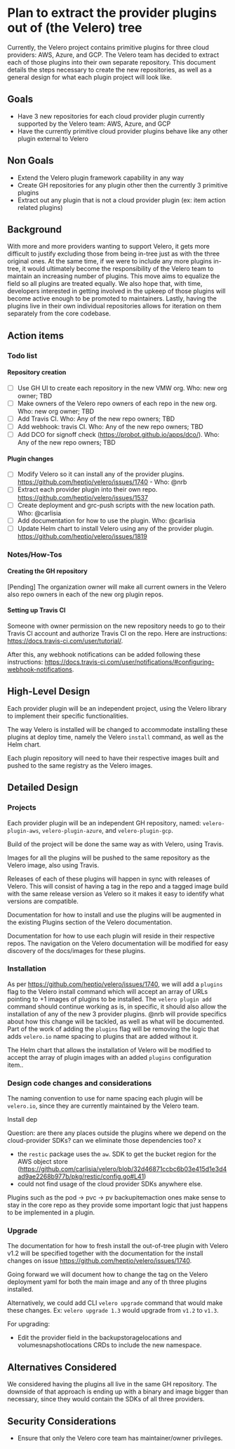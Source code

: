 # Plan to extract the provider plugins out of (the Velero) tree

Currently, the Velero project contains primitive plugins for three cloud providers: AWS, Azure, and GCP. The Velero team has decided to extract each of those plugins into their own separate repository. This document details the steps necessary to create the new repositories, as well as a general design for what each plugin project will look like.

## Goals

- Have 3 new repositories for each cloud provider plugin currently supported by the Velero team: AWS, Azure, and GCP
- Have the currently primitive cloud provider plugins behave like any other plugin external to Velero

## Non Goals

- Extend the Velero plugin framework capability in any way
- Create GH repositories for any plugin other then the currently 3 primitive plugins
- Extract out any plugin that is not a cloud provider plugin (ex: item action related plugins)

## Background

With more and more providers wanting to support Velero, it gets more difficult to justify excluding those from being in-tree just as with the three original ones. At the same time, if we were to include any more plugins in-tree, it would ultimately become the responsibility of the Velero team to maintain an increasing number of plugins. This move aims to equalize the field so all plugins are treated equally. We also hope that, with time, developers interested in getting involved in the upkeep of those plugins will become active enough to be promoted to maintainers. Lastly, having the plugins live in their own individual repositories allows for iteration on them separately from the core codebase.

## Action items

### Todo list

#### Repository creation

- [ ] Use GH UI to create each repository in the new VMW org. Who: new org owner; TBD
- [ ] Make owners of the Velero repo owners of each repo in the new org. Who: new org owner; TBD
- [ ] Add Travis CI. Who: Any of the new repo owners; TBD
- [ ] Add webhook: travis CI. Who: Any of the new repo owners; TBD
- [ ] Add DCO for signoff check (https://probot.github.io/apps/dco/). Who: Any of the new repo owners; TBD

#### Plugin changes

- [ ] Modify Velero so it can install any of the provider plugins. https://github.com/heptio/velero/issues/1740 - Who: @nrb
- [ ] Extract each provider plugin into their own repo. https://github.com/heptio/velero/issues/1537
- [ ] Create deployment and grc-push scripts with the new location path. Who: @carlisia
- [ ] Add documentation for how to use the plugin. Who: @carlisia
- [ ] Update Helm chart to install Velero using any of the provider plugin. https://github.com/heptio/velero/issues/1819

### Notes/How-Tos

#### Creating the GH repository

[Pending] The organization owner will make all current owners in the Velero also repo owners in each of the new org plugin repos.

#### Setting up Travis CI

Someone with owner permission on the new repository needs to go to their Travis CI account and authorize Travis CI on the repo. Here are instructions: https://docs.travis-ci.com/user/tutorial/.

After this, any webhook notifications can be added following these instructions: https://docs.travis-ci.com/user/notifications/#configuring-webhook-notifications.

## High-Level Design

Each provider plugin will be an independent project, using the Velero library to implement their specific functionalities.

The way Velero is installed will be changed to accommodate installing these plugins at deploy time, namely the Velero `install` command, as well as the Helm chart.

Each plugin repository will need to have their respective images built and pushed to the same registry as the Velero images.

## Detailed Design

### Projects

Each provider plugin will be an independent GH repository, named: `velero-plugin-aws`, `velero-plugin-azure`, and `velero-plugin-gcp`.

Build of the project will be done the same way as with Velero, using Travis.

Images for all the plugins will be pushed to the same repository as the Velero image, also using Travis.

Releases of each of these plugins will happen in sync with releases of Velero. This will consist of having a tag in the repo and a tagged image build with the same release version as Velero so it makes it easy to identify what versions are compatible.

Documentation for how to install and use the plugins will be augmented in the existing Plugins section of the Velero documentation.

Documentation for how to use each plugin will reside in their respective repos. The navigation on the Velero documentation will be modified for easy discovery of the docs/images for these plugins.

### Installation

As per https://github.com/heptio/velero/issues/1740, we will add a `plugins` flag to the Velero install command which will accept an array of URLs pointing to +1 images of plugins to be installed. The `velero plugin add` command should continue working as is, in specific, it should also allow the installation of any of the new 3 provider plugins. @nrb will provide specifics about how this change will be tackled, as well as what will be documented. Part of the work of adding the `plugins` flag will be removing the logic that adds `velero.io` name spacing to plugins that are added without it. 

The Helm chart that allows the installation of Velero will be modified to accept the array of plugin images with an added `plugins` configuration item..

### Design code changes and considerations

The naming convention to use for name spacing each plugin will be `velero.io`, since they are currently maintained by the Velero team.

Install dep

Question: are there any places outside the plugins where we depend on the cloud-provider SDKs? can we eliminate those dependencies too? x

- the `restic` package uses the `aw`. SDK to get the bucket region for the AWS object store (https://github.com/carlisia/velero/blob/32d46871ccbc6b03e415d1e3d4ad9ae2268b977b/pkg/restic/config.go#L41)
- could not find usage of the cloud provider SDKs anywhere else.

Plugins such as the pod -> pvc -> pv backupitemaction ones make sense to stay in the core repo as they provide some important logic that just happens to be implemented in a plugin.

### Upgrade

The documentation for how to fresh install the out-of-tree plugin with Velero v1.2 will be specified together with the documentation for the install changes on issue https://github.com/heptio/velero/issues/1740.

Going forward we will document how to change the tag on the Velero deployment yaml for both the main image and any of th three plugins installed. 

Alternatively, we could add CLI `velero upgrade` command that would make these changes. Ex: `velero upgrade 1.3` would upgrade from `v1.2` to `v1.3`.

For upgrading:

- Edit the provider field in the backupstoragelocations and volumesnapshotlocations CRDs to include the new namespace.

## Alternatives Considered

We considered having the plugins all live in the same GH repository. The downside of that approach is ending up with a binary and image bigger than necessary, since they would contain the SDKs of all three providers.

## Security Considerations

- Ensure that only the Velero core team has maintainer/owner privileges.